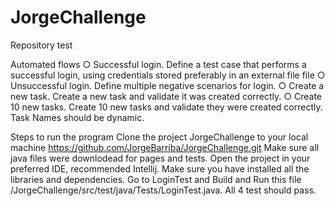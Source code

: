 # JorgeChallenge
Repository test

Automated flows 
○ Successful login. Define a test case that performs a successful login, using credentials stored preferably in an external file file
○ Unsuccessful login. Define multiple negative scenarios for login.
○ Create a new task. Create a new task and validate it was created correctly.
○ Create 10 new tasks. Create 10 new tasks and validate they were created
correctly. Task Names should be dynamic.

Steps to run the program 
Clone the project JorgeChallenge to your local machine
https://github.com/JorgeBarriba/JorgeChallenge.git
Make sure all java files were downlodead for pages and tests. 
Open the project in your preferred IDE, recommended Intellij.
Make sure you have installed all the libraries and dependencies. 
Go to LoginTest and Build and Run this file /JorgeChallenge/src/test/java/Tests/LoginTest.java. 
All 4 test should pass. 

